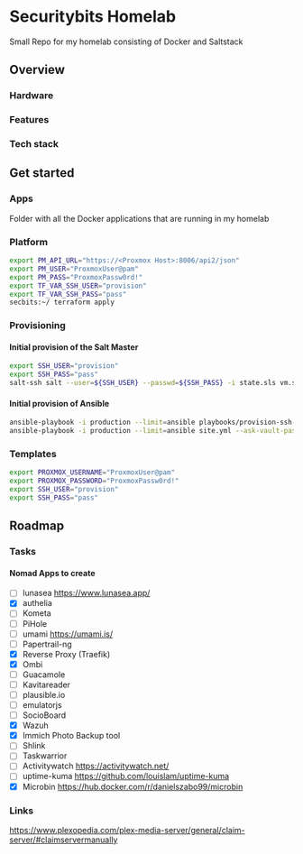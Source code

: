 # Securitybits Homelab
Small Repo for my homelab consisting of Docker and Saltstack

## Overview

### Hardware

### Features

### Tech stack

## Get started

### Apps
Folder with all the Docker applications that are running in my homelab

### Platform
```bash
export PM_API_URL="https://<Proxmox Host>:8006/api2/json"
export PM_USER="ProxmoxUser@pam"
export PM_PASS="ProxmoxPassw0rd!"
export TF_VAR_SSH_USER="provision"
export TF_VAR_SSH_PASS="pass"
secbits:~/ terraform apply
```

### Provisioning
#### Initial provision of the Salt Master
```bash
export SSH_USER="provision"
export SSH_PASS="pass"
salt-ssh salt --user=${SSH_USER} --passwd=${SSH_PASS} -i state.sls vm.salt
```

#### Initial provision of Ansible
```bash
ansible-playbook -i production --limit=ansible playbooks/provision-ssh-key.yml --ask-vault-pass --user=provision --ask-pass
ansible-playbook -i production --limit=ansible site.yml --ask-vault-pass --user=provision --ask-pass
```

### Templates
```bash
export PROXMOX_USERNAME="ProxmoxUser@pam"
export PROXMOX_PASSWORD="ProxmoxPassw0rd!"
export SSH_USER="provision"
export SSH_PASS="pass"
```

## Roadmap

### Tasks
#### Nomad Apps to create
- [ ] lunasea https://www.lunasea.app/
- [x] authelia
- [ ] Kometa
- [ ] PiHole
- [ ] umami https://umami.is/
- [ ] Papertrail-ng
- [x] Reverse Proxy (Traefik)
- [x] Ombi
- [ ] Guacamole
- [ ] Kavitareader
- [ ] plausible.io
- [ ] emulatorjs
- [ ] SocioBoard
- [x] Wazuh
- [x] Immich Photo Backup tool
- [ ] Shlink
- [ ] Taskwarrior
- [ ] Activitywatch https://activitywatch.net/
- [ ] uptime-kuma https://github.com/louislam/uptime-kuma
- [x] Microbin https://hub.docker.com/r/danielszabo99/microbin

### Links
https://www.plexopedia.com/plex-media-server/general/claim-server/#claimservermanually